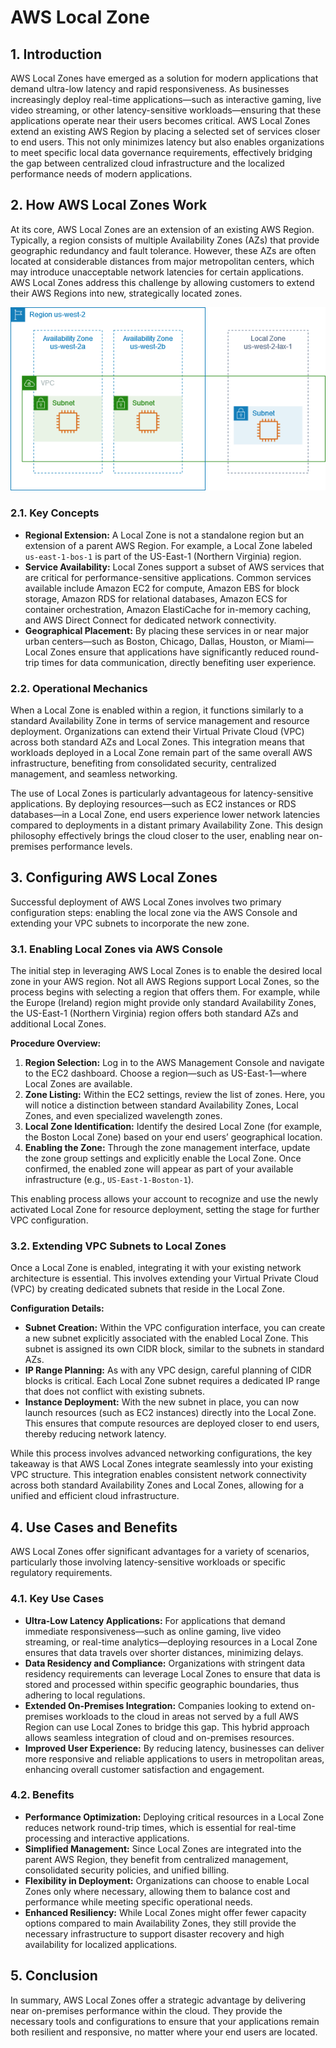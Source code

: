 # AWS Local Zone

## 1. Introduction

AWS Local Zones have emerged as a solution for modern applications that demand ultra-low latency and rapid responsiveness. As businesses increasingly deploy real-time applications—such as interactive gaming, live video streaming, or other latency-sensitive workloads—ensuring that these applications operate near their users becomes critical. AWS Local Zones extend an existing AWS Region by placing a selected set of services closer to end users. This not only minimizes latency but also enables organizations to meet specific local data governance requirements, effectively bridging the gap between centralized cloud infrastructure and the localized performance needs of modern applications.

## 2. How AWS Local Zones Work

At its core, AWS Local Zones are an extension of an existing AWS Region. Typically, a region consists of multiple Availability Zones (AZs) that provide geographic redundancy and fault tolerance. However, these AZs are often located at considerable distances from major metropolitan centers, which may introduce unacceptable network latencies for certain applications. AWS Local Zones address this challenge by allowing customers to extend their AWS Regions into new, strategically located zones.

![AWS Local Zones](../_assets/aws_local_zones.png)

### 2.1. Key Concepts

- **Regional Extension:** A Local Zone is not a standalone region but an extension of a parent AWS Region. For example, a Local Zone labeled `us-east-1-bos-1` is part of the US-East-1 (Northern Virginia) region.
- **Service Availability:** Local Zones support a subset of AWS services that are critical for performance-sensitive applications. Common services available include Amazon EC2 for compute, Amazon EBS for block storage, Amazon RDS for relational databases, Amazon ECS for container orchestration, Amazon ElastiCache for in-memory caching, and AWS Direct Connect for dedicated network connectivity.
- **Geographical Placement:** By placing these services in or near major urban centers—such as Boston, Chicago, Dallas, Houston, or Miami—Local Zones ensure that applications have significantly reduced round-trip times for data communication, directly benefiting user experience.

### 2.2. Operational Mechanics

When a Local Zone is enabled within a region, it functions similarly to a standard Availability Zone in terms of service management and resource deployment. Organizations can extend their Virtual Private Cloud (VPC) across both standard AZs and Local Zones. This integration means that workloads deployed in a Local Zone remain part of the same overall AWS infrastructure, benefiting from consolidated security, centralized management, and seamless networking.

The use of Local Zones is particularly advantageous for latency-sensitive applications. By deploying resources—such as EC2 instances or RDS databases—in a Local Zone, end users experience lower network latencies compared to deployments in a distant primary Availability Zone. This design philosophy effectively brings the cloud closer to the user, enabling near on-premises performance levels.

## 3. Configuring AWS Local Zones

Successful deployment of AWS Local Zones involves two primary configuration steps: enabling the local zone via the AWS Console and extending your VPC subnets to incorporate the new zone.

### 3.1. Enabling Local Zones via AWS Console

The initial step in leveraging AWS Local Zones is to enable the desired local zone in your AWS region. Not all AWS Regions support Local Zones, so the process begins with selecting a region that offers them. For example, while the Europe (Ireland) region might provide only standard Availability Zones, the US-East-1 (Northern Virginia) region offers both standard AZs and additional Local Zones.

**Procedure Overview:**

1. **Region Selection:** Log in to the AWS Management Console and navigate to the EC2 dashboard. Choose a region—such as US-East-1—where Local Zones are available.
2. **Zone Listing:** Within the EC2 settings, review the list of zones. Here, you will notice a distinction between standard Availability Zones, Local Zones, and even specialized wavelength zones.
3. **Local Zone Identification:** Identify the desired Local Zone (for example, the Boston Local Zone) based on your end users’ geographical location.
4. **Enabling the Zone:** Through the zone management interface, update the zone group settings and explicitly enable the Local Zone. Once confirmed, the enabled zone will appear as part of your available infrastructure (e.g., `US-East-1-Boston-1`).

This enabling process allows your account to recognize and use the newly activated Local Zone for resource deployment, setting the stage for further VPC configuration.

### 3.2. Extending VPC Subnets to Local Zones

Once a Local Zone is enabled, integrating it with your existing network architecture is essential. This involves extending your Virtual Private Cloud (VPC) by creating dedicated subnets that reside in the Local Zone.

**Configuration Details:**

- **Subnet Creation:** Within the VPC configuration interface, you can create a new subnet explicitly associated with the enabled Local Zone. This subnet is assigned its own CIDR block, similar to the subnets in standard AZs.
- **IP Range Planning:** As with any VPC design, careful planning of CIDR blocks is critical. Each Local Zone subnet requires a dedicated IP range that does not conflict with existing subnets.
- **Instance Deployment:** With the new subnet in place, you can now launch resources (such as EC2 instances) directly into the Local Zone. This ensures that compute resources are deployed closer to end users, thereby reducing network latency.

While this process involves advanced networking configurations, the key takeaway is that AWS Local Zones integrate seamlessly into your existing VPC structure. This integration enables consistent network connectivity across both standard Availability Zones and Local Zones, allowing for a unified and efficient cloud infrastructure.

## 4. Use Cases and Benefits

AWS Local Zones offer significant advantages for a variety of scenarios, particularly those involving latency-sensitive workloads or specific regulatory requirements.

### 4.1. Key Use Cases

- **Ultra-Low Latency Applications:** For applications that demand immediate responsiveness—such as online gaming, live video streaming, or real-time analytics—deploying resources in a Local Zone ensures that data travels over shorter distances, minimizing delays.
- **Data Residency and Compliance:** Organizations with stringent data residency requirements can leverage Local Zones to ensure that data is stored and processed within specific geographic boundaries, thus adhering to local regulations.
- **Extended On-Premises Integration:** Companies looking to extend on-premises workloads to the cloud in areas not served by a full AWS Region can use Local Zones to bridge this gap. This hybrid approach allows seamless integration of cloud and on-premises resources.
- **Improved User Experience:** By reducing latency, businesses can deliver more responsive and reliable applications to users in metropolitan areas, enhancing overall customer satisfaction and engagement.

### 4.2. Benefits

- **Performance Optimization:** Deploying critical resources in a Local Zone reduces network round-trip times, which is essential for real-time processing and interactive applications.
- **Simplified Management:** Since Local Zones are integrated into the parent AWS Region, they benefit from centralized management, consolidated security policies, and unified billing.
- **Flexibility in Deployment:** Organizations can choose to enable Local Zones only where necessary, allowing them to balance cost and performance while meeting specific operational needs.
- **Enhanced Resiliency:** While Local Zones might offer fewer capacity options compared to main Availability Zones, they still provide the necessary infrastructure to support disaster recovery and high availability for localized applications.

## 5. Conclusion

In summary, AWS Local Zones offer a strategic advantage by delivering near on-premises performance within the cloud. They provide the necessary tools and configurations to ensure that your applications remain both resilient and responsive, no matter where your end users are located.